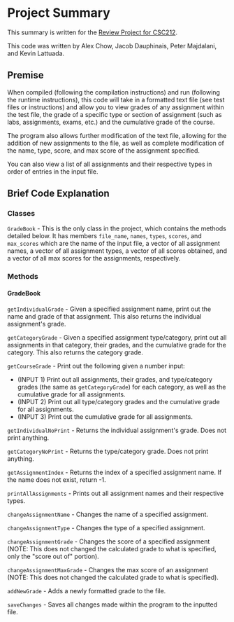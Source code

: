 # Project Summary

This summary is written for the [Review Project for CSC212](https://csc-dsa.github.io/sp23/projects/gradebook.html).

This code was written by Alex Chow, Jacob Dauphinais, Peter Majdalani, and Kevin Lattuada.

## Premise

When compiled (following the compilation instructions) and run (following the runtime instructions), this code will take in a formatted text file (see test files or instructions) and allow you to view grades of any assignment within the test file, the grade of a specific type or section of assignment (such as labs, assignments, exams, etc.) and the cumulative grade of the course.

The program also allows further modification of the text file, allowing for the addition of new assignments to the file, as well as complete modification of the name, type, score, and max score of the assignment specified.

You can also view a list of all assignments and their respective types in order of entries in the input file.

## Brief Code Explanation

### Classes

`GradeBook` - This is the only class in the project, which contains the methods detailed below. It has members `file_name`, `names`, `types`, `scores`, and `max_scores` which are the name of the input file, a vector of all assignment names, a vector of all assignment types, a vector of all scores obtained, and a vector of all max scores for the assignments, respectively.

### Methods 

#### GradeBook

`getIndividualGrade` - Given a specified assignment name, print out the name and grade of that assignment. This also returns the individual assignment's grade.

`getCategoryGrade` - Given a specified assignment type/category, print out all assignments in that category, their grades, and the cumulative grade for the category. This also returns the category grade.

`getCourseGrade` - Print out the following given a number input:
- (INPUT 1) Print out all assignments, their grades, and type/category grades (the same as `getCategoryGrade`) for each category, as well as the cumulative grade for all assignments.
- (INPUT 2) Print out all type/category grades and the cumulative grade for all assignments.
- (INPUT 3) Print out the cumulative grade for all assignments.

`getIndividualNoPrint` - Returns the individual assignment's grade. Does not print anything.

`getCategoryNoPrint` - Returns the type/category grade. Does not print anything.

`getAssignmentIndex` - Returns the index of a specified assignment name. If the name does not exist, return -1.

`printAllAssignments` - Prints out all assignment names and their respective types.

`changeAssignmentName` - Changes the name of a specified assignment.

`changeAssignmentType` - Changes the type of a specified assignment.

`changeAssignmentGrade` - Changes the score of a specified assignment (NOTE: This does not changed the calculated grade to what is specified, only the "score out of" portion).

`changeAssignmentMaxGrade` - Changes the max score of an assignment (NOTE: This does not changed the calculated grade to what is specified).

`addNewGrade` - Adds a newly formatted grade to the file.

`saveChanges` - Saves all changes made within the program to the inputted file.
